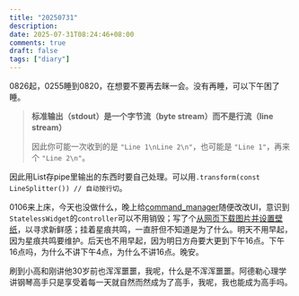```yaml
---
title: "20250731"
description: 
date: 2025-07-31T08:24:46+08:00
comments: true
draft: false
tags: ["diary"]
---
```

0826起，0255睡到0820，在想要不要再去眯一会。没有再睡，可以下午困了睡。

> **标准输出（stdout）是一个字节流（byte stream）而不是行流（line stream）**
>
> 因此你可能一次收到的是 `"Line 1\nLine 2\n"`，也可能是 `"Line 1"`，再来个 `"Line 2\n"`。

因此用List存pipe里输出的东西时要自己处理。可以用`.transform(const LineSplitter()) // 自动按行切`。

0106来上床，今天也没做什么，晚上给[command_manager](https://github.com/xxfttkx/command_manager)随便改改UI，意识到`StatelessWidget`的`controller`可以不用销毁；写了个[从网页下载图片并设置壁纸](https://github.com/xxfttkx/download-and-set-wallpaper)，以寻求新鲜感；挂着星痕共鸣，一直肝但不知道是为了什么。明天不用早起，因为星痕共鸣要维护。后天也不用早起，因为明日方舟要大更到下午16点。下午16点吗，为什么不讲下午4点，为什么不讲16点。晚安。

刷到小高和刚讲他30岁前也浑浑噩噩，我呢，什么是不浑浑噩噩。阿德勒心理学讲钢琴高手只是享受着每一天就自然而然成为了高手，我呢，我也能成为高手吗。
